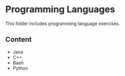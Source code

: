 # Programming Languages
This folder includes programming language exercises.
## Content
- Java
- C++
- Bash
- Python
